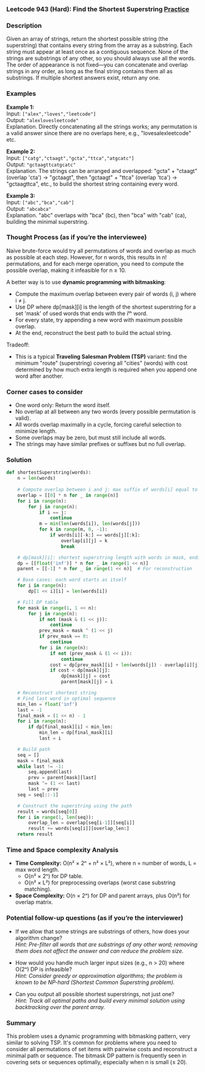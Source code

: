 ### Leetcode 943 (Hard): Find the Shortest Superstring [Practice](https://leetcode.com/problems/find-the-shortest-superstring)

### Description  
Given an array of strings, return the shortest possible string (the superstring) that contains every string from the array as a substring. Each string must appear at least once as a contiguous sequence. None of the strings are substrings of any other, so you should always use all the words. The order of appearance is not fixed—you can concatenate and overlap strings in any order, as long as the final string contains them all as substrings. If multiple shortest answers exist, return any one.

### Examples  

**Example 1:**  
Input: `["alex","loves","leetcode"]`  
Output: `"alexlovesleetcode"`  
Explanation. Directly concatenating all the strings works; any permutation is a valid answer since there are no overlaps here, e.g., "lovesalexleetcode" etc.

**Example 2:**  
Input: `["catg","ctaagt","gcta","ttca","atgcatc"]`  
Output: `"gctaagttcatgcatc"`  
Explanation. The strings can be arranged and overlapped: "gcta" + "ctaagt" (overlap 'cta') → "gctaagt", then "gctaagt" + "ttca" (overlap 'tca') → "gctaagttca", etc., to build the shortest string containing every word.

**Example 3:**  
Input: `["abc","bca","cab"]`  
Output: `"abcabca"`  
Explanation. "abc" overlaps with "bca" (bc), then "bca" with "cab" (ca), building the minimal superstring.

### Thought Process (as if you’re the interviewee)  
Naive brute-force would try all permutations of words and overlap as much as possible at each step. However, for n words, this results in n! permutations, and for each merge operation, you need to compute the possible overlap, making it infeasible for n ≥ 10.

A better way is to use **dynamic programming with bitmasking**:
- Compute the maximum overlap between every pair of words (i, j) where i ≠ j.
- Use DP where dp[mask][i] is the length of the shortest superstring for a set 'mask' of used words that ends with the iᵗʰ word.
- For every state, try appending a new word with maximum possible overlap.
- At the end, reconstruct the best path to build the actual string.

Tradeoff:  
- This is a typical **Traveling Salesman Problem (TSP)** variant: find the minimum "route" (superstring) covering all "cities" (words) with cost determined by how much extra length is required when you append one word after another.

### Corner cases to consider  
- One word only: Return the word itself.
- No overlap at all between any two words (every possible permutation is valid).
- All words overlap maximally in a cycle, forcing careful selection to minimize length.
- Some overlaps may be zero, but must still include all words.
- The strings may have similar prefixes or suffixes but no full overlap.

### Solution

```python
def shortestSuperstring(words):
    n = len(words)
    
    # Compute overlap between i and j: max suffix of words[i] equal to prefix of words[j]
    overlap = [[0] * n for _ in range(n)]
    for i in range(n):
        for j in range(n):
            if i == j:
                continue
            m = min(len(words[i]), len(words[j]))
            for k in range(m, 0, -1):
                if words[i][-k:] == words[j][:k]:
                    overlap[i][j] = k
                    break

    # dp[mask][i]: shortest superstring length with words in mask, ending with iᵗʰ word
    dp = [[float('inf')] * n for _ in range(1 << n)]
    parent = [[-1] * n for _ in range(1 << n)]  # For reconstruction

    # Base cases: each word starts as itself
    for i in range(n):
        dp[1 << i][i] = len(words[i])

    # Fill DP table
    for mask in range(1, 1 << n):
        for j in range(n):
            if not (mask & (1 << j)):
                continue
            prev_mask = mask ^ (1 << j)
            if prev_mask == 0:
                continue
            for i in range(n):
                if not (prev_mask & (1 << i)):
                    continue
                cost = dp[prev_mask][i] + len(words[j]) - overlap[i][j]
                if cost < dp[mask][j]:
                    dp[mask][j] = cost
                    parent[mask][j] = i

    # Reconstruct shortest string
    # Find last word in optimal sequence
    min_len = float('inf')
    last = -1
    final_mask = (1 << n) - 1
    for i in range(n):
        if dp[final_mask][i] < min_len:
            min_len = dp[final_mask][i]
            last = i

    # Build path
    seq = []
    mask = final_mask
    while last != -1:
        seq.append(last)
        prev = parent[mask][last]
        mask ^= (1 << last)
        last = prev
    seq = seq[::-1]

    # Construct the superstring using the path
    result = words[seq[0]]
    for i in range(1, len(seq)):
        overlap_len = overlap[seq[i-1]][seq[i]]
        result += words[seq[i]][overlap_len:]
    return result
```

### Time and Space complexity Analysis  

- **Time Complexity:** O(n² × 2ⁿ + n² × L²), where n = number of words, L = max word length.
    - O(n² × 2ⁿ) for DP table.
    - O(n² × L²) for preprocessing overlaps (worst case substring matching).
- **Space Complexity:** O(n × 2ⁿ) for DP and parent arrays, plus O(n²) for overlap matrix.

### Potential follow-up questions (as if you’re the interviewer)  

- If we allow that some strings are substrings of others, how does your algorithm change?  
  *Hint: Pre-filter all words that are substrings of any other word; removing them does not affect the answer and can reduce the problem size.*

- How would you handle much larger input sizes (e.g., n > 20) where O(2ⁿ) DP is infeasible?  
  *Hint: Consider greedy or approximation algorithms; the problem is known to be NP-hard (Shortest Common Superstring problem).*

- Can you output all possible shortest superstrings, not just one?  
  *Hint: Track all optimal paths and build every minimal solution using backtracking over the parent array.*

### Summary
This problem uses a dynamic programming with bitmasking pattern, very similar to solving TSP. It's common for problems where you need to consider all permutations of set items with pairwise costs and reconstruct a minimal path or sequence. The bitmask DP pattern is frequently seen in covering sets or sequences optimally, especially when n is small (≤ 20).